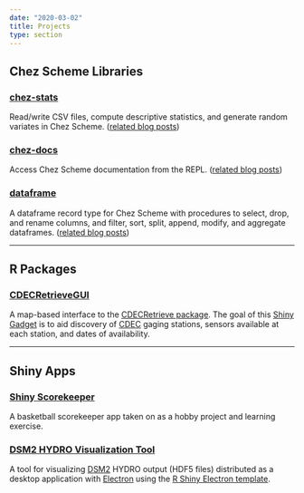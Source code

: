 ```yaml
---
date: "2020-03-02"
title: Projects
type: section
---
```


## Chez Scheme Libraries

### [chez-stats](https://hinkelman.github.io/chez-stats/)

Read/write CSV files, compute descriptive statistics, and generate random variates in Chez Scheme. ([related blog posts](/categories/chez-stats/))

### [chez-docs](https://github.com/hinkelman/chez-docs)

Access Chez Scheme documentation from the REPL. ([related blog posts](/categories/chez-docs/))

### [dataframe](https://hinkelman.github.io/dataframe/)

A dataframe record type for Chez Scheme with procedures to select, drop, and rename columns, and filter, sort, split, append, modify, and aggregate dataframes. ([related blog posts](/categories/dataframe/))

----

## R Packages

### [CDECRetrieveGUI](https://github.com/fishsciences/CDECRetrieveGUI)

A map-based interface to the [CDECRetrieve package](https://github.com/FlowWest/CDECRetrieve). The goal of this [Shiny Gadget](https://shiny.rstudio.com/articles/gadgets.html) is to aid discovery of [CDEC](http://cdec.water.ca.gov) gaging stations, sensors available at each station, and dates of availability.

----

## Shiny Apps

### [Shiny Scorekeeper](/project/shiny-scorekeeper)

A basketball scorekeeper app taken on as a hobby project and learning exercise.

### [DSM2 HYDRO Visualization Tool](/project/dsm2-viz-tool)

A tool for visualizing [DSM2](http://baydeltaoffice.water.ca.gov/modeling/deltamodeling/models/dsm2/dsm2.cfm) HYDRO output (HDF5 files) distributed as a desktop application with [Electron](https://electronjs.org/) using the [R Shiny Electron template](https://github.com/dirkschumacher/r-shiny-electron).